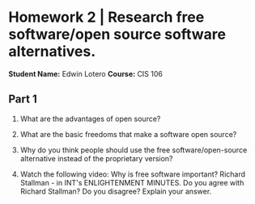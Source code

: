 # Homework 2 | Research free software/open source software alternatives.

**Student Name:** Edwin Lotero
**Course:** CIS 106

## Part 1


1. What are the advantages of open source?



2. What are the basic freedoms that make a software open source?



3. Why do you think people should use the free software/open-source alternative instead of the proprietary version?



4. Watch the following video: Why is free software important? Richard Stallman - in INT's ENLIGHTENMENT MINUTES. Do you agree with Richard Stallman? Do you disagree? Explain your answer.



